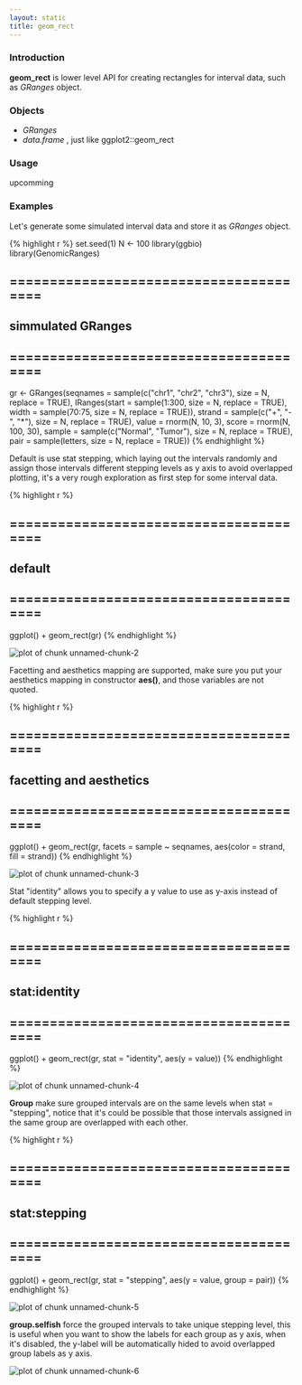 ```yaml
---
layout: static
title: geom_rect
---
```





### Introduction
**geom_rect** is lower level API for creating rectangles for interval data,
such as *GRanges* object.

### Objects
  * *GRanges*
  * *data.frame* , just like ggplot2::geom_rect
### Usage
  upcomming
  
### Examples

Let's generate some simulated interval data and store it as *GRanges* object.



{% highlight r %}
set.seed(1)
N <- 100
library(ggbio)
library(GenomicRanges)
## =======================================
##  simmulated GRanges
## =======================================
gr <- GRanges(seqnames = sample(c("chr1", "chr2", 
    "chr3"), size = N, replace = TRUE), IRanges(start = sample(1:300, 
    size = N, replace = TRUE), width = sample(70:75, size = N, 
    replace = TRUE)), strand = sample(c("+", "-", "*"), size = N, 
    replace = TRUE), value = rnorm(N, 10, 3), score = rnorm(N, 
    100, 30), sample = sample(c("Normal", "Tumor"), size = N, 
    replace = TRUE), pair = sample(letters, size = N, replace = TRUE))
{% endhighlight %}




Default is use stat stepping, which laying out the intervals randomly and assign
those intervals different stepping levels as y axis to avoid overlapped
plotting, it's a very rough exploration as first step for some interval data.



{% highlight r %}
## =======================================
##  default
## =======================================
ggplot() + geom_rect(gr)
{% endhighlight %}

![plot of chunk unnamed-chunk-2](http://i.imgur.com/1x1F0.png) 


Facetting and aesthetics mapping are supported, make sure you put your
aesthetics mapping in constructor **aes()**, and those variables are not quoted.



{% highlight r %}
## =======================================
##  facetting and aesthetics
## =======================================
ggplot() + geom_rect(gr, facets = sample ~ seqnames, 
    aes(color = strand, fill = strand))
{% endhighlight %}

![plot of chunk unnamed-chunk-3](http://i.imgur.com/5Hwro.png) 


Stat "identity" allows you to specify a y value to use as y-axis instead of
default stepping level.



{% highlight r %}
## =======================================
##  stat:identity
## =======================================
ggplot() + geom_rect(gr, stat = "identity", aes(y = value))
{% endhighlight %}

![plot of chunk unnamed-chunk-4](http://i.imgur.com/YcWcP.png) 


**Group** make sure grouped intervals are on the same levels when stat =
"stepping",  notice that it's could be possible that those
intervals assigned in the same group are overlapped with each other.



{% highlight r %}
## =======================================
##  stat:stepping
## =======================================
ggplot() + geom_rect(gr, stat = "stepping", aes(y = value, 
    group = pair))
{% endhighlight %}

![plot of chunk unnamed-chunk-5](http://i.imgur.com/5pk5M.png) 


**group.selfish** force the grouped intervals to take unique stepping level,
  this is useful when you want to show the labels for each group as y axis, when
  it's disabled, the y-label will be automatically hided to avoid overlapped
  group labels as y axis.

![plot of chunk unnamed-chunk-6](http://i.imgur.com/wVkyF.png) 



